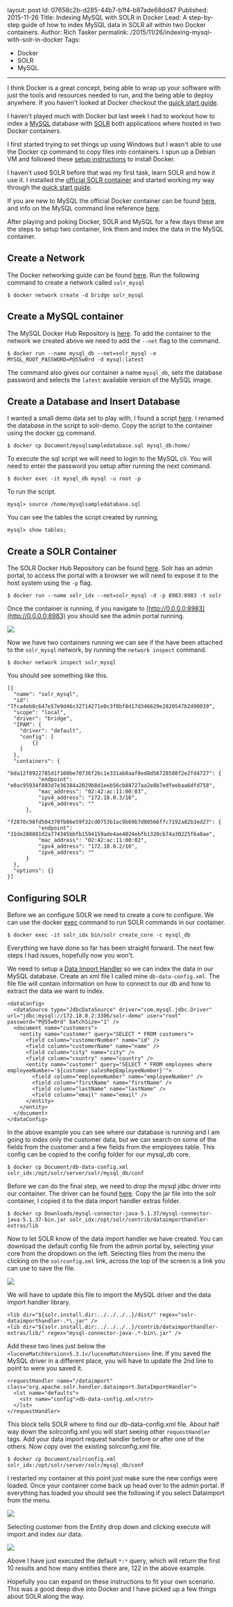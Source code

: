 layout: post
Id: 07658c2b-d285-44b7-b1f4-b87ade68dd47
Published: 2015-11-26
Title: Indexing MySQL with SOLR in Docker
Lead: A step-by-step guide of how to index MySQL data in SOLR all within two Docker containers.
Author: Rich Tasker
permalink: /2015/11/26/indexing-mysql-with-solr-in-docker
Tags:
  - Docker
  - SOLR
  - MySQL
---

I think Docker is a great concept, being able to wrap up your software with just the tools and resources needed to run, and the being able to deploy anywhere. If you haven't looked at Docker checkout the [quick start guide](https://docs.docker.com/engine/userguide/basics/).

I haven't played much with Docker but last week I had to workout how to index a [MySQL](https://www.mysql.com) database with [SOLR](https://lucene.apache.org/solr) both applications where hosted in two Docker containers.

I first started trying to set things up using Windows but I wasn't able to use the Docker cp command to copy files into containers. I spun up a Debian VM and followed these [setup instructions](https://docs.docker.com/engine/installation/debian/#debian-jessie-80-64-bit) to install Docker.

I haven't used SOLR before that was my first task, learn SOLR and how it use it. I installed the [official SOLR container](https://hub.docker.com/_/solr/) and started working my way through the [quick start guide](https://lucene.apache.org/solr/quickstart.html).

If you are new to MySQL the official Docker container can be found [here](https://hub.docker.com/_/mysql), and info on the MySQL command line reference [here](https://dev.mysql.com/doc/refman/5.7/en/mysql.html).

After playing and poking Docker, SOLR and MySQL for a few days these are the steps to setup two container, link them and index the data in the MySQL container.

## Create a Network
The Docker networking guide can be found [here](https://docs.docker.com/engine/userguide/networkingcontainers). Run the following command to create a network called `solr_mysql`

    $ docker network create -d bridge solr_mysql


## Create a MySQL container
The MySQL Docker Hub Repository is [here](https://hub.docker.com/_/mysql). To add the container to the network we created above we need to add the `--net` flag to the command.

    $ docker run --name mysql_db --net=solr_mysql -e MYSQL_ROOT_PASSWORD=P@55w0rd -d mysql:latest

The command also gives our container a name `mysql_db`, sets the database password and selects the `latest` available version of the MySQL image.

## Create a Database and Insert Database
I wanted a small demo data set to play with, I found a script [here](http://www.mysqltutorial.org/mysql-sample-database.aspx). I renamed the database in the script to solr-demo.
Copy the script to the container using the docker [cp](https://docs.docker.com/engine/reference/commandline/cp/) command.

    $ docker cp Document/mysqlsampledatabase.sql mysql_db:home/

To execute the sql script we will need to login to the MySQL cli. You will need to enter the password you setup after running the next command.

    $ docker exec -it mysql_db mysql -u root -p

To run the script.

    mysql> source /home/mysqlsampledatabase.sql

You can see the tables the script created by running,

    mysql> show tables;


## Create a SOLR Container
The SOLR Docker Hub Repository can be found [here](https://hub.docker.com/_/solr).
Solr has an admin portal, to access the portal with a browser we will need to expose it to the host system using the `-p` flag.

    $ docker run --name solr_idx --net=solr_mysql -d -p 8983:8983 -t solr

Once the container is running, if you navigate to [http://0.0.0.0:8983](http://0.0.0.0:8983) you should see the admin portal running.

![](/assets/images/posts/2015/11/solr-admin.png)

Now we have two containers running we can see if the have been attached to the `solr_mysql` network, by running the `network inspect` command.

    $ docker network inspect solr_mysql

You should see something like this.

    [{
      "name": "solr_mysql",
      "id": "7fca4eb8c647e57e9d46c32714271e0c3f8bf8d17d346629e2820547b2d90039",
      "scope": "local",
      "driver": "bridge",
      "IPAM": {
        "driver": "default",
        "config": [
            {}
        ]
      },
      "containers": {
          "bda12f8922785d1f160be70736f26c1e331ab8aaf8ed8d56728508f2e2fd4727": {
              "endpoint": "e0ac95934f803d7e36384a2029b8d1eeb56cb88727aa2e8b7edfeebaa6dfd758",
              "mac_address": "02:42:ac:11:00:03",
              "ipv4_address": "172.18.0.3/16",
              "ipv6_address": ""
          },
          "f2870c98fd504370fb86e59f32cd0753b1ac9b69b7d80566ffc7192a82b3ed27": {
              "endpoint": "31de280881d2a774345bbfb1594159ade4ae4024ebfb1320cb74a30225f6a8ae",
              "mac_address": "02:42:ac:11:00:02",
              "ipv4_address": "172.18.0.2/16",
              "ipv6_address": ""
          }
      },
      "options": {}
    }]

## Configuring SOLR
Before we an configure SOLR we need to create a core to configure. We can use the docker [exec](https://docs.docker.com/engine/reference/commandline/exec/) command to run SOLR commands in our container.

    $ docker exec -it solr_idx bin/solr create_core -c mysql_db

Everything we have done so far has been straight forward. The next few steps I had issues, hopefully now you won't.

We need to setup a [Data Import Handler](https://wiki.apache.org/solr/DataImportHandler) so we can index the data in our MySQL database.
Create an xml file I called mine `db-data-config.xml`. The file file will contain information on how to connect to our db and how to extract the data we want to index.

    <dataConfig>
      <dataSource type="JdbcDataSource" driver="com.mysql.jdbc.Driver" url="jdbc:mysql://172.18.0.2:3306/solr-demo" user="root" password="P@55w0rd" batchSize="1" />
      <document name="customers">
        <entity name="customer" query="SELECT * FROM customers">
          <field column="customerNumber" name="id" />
          <field column="customerName" name="name" />
          <field column="city" name="city" />
          <field column="country" name="country" />
          <entity name="customer" query="SELECT * FROM employees where employeeNumber='${customer.salesRepEmployeeNumber}'">
            <field column="employeeNumber" name="employeeNumber" />
            <field column="firstName" name="firstName" />
            <field column="lastName" name="lastName" />
            <field column="email" name="email" />
          </entity>
        </entity>
      </document>
    </dataConfig>

In the above example you can see where our database is running and I am going to index only the customer data, but we can search on some of the fields from the customer and a few fields from the employees table.
This config can be copied to the config folder for our mysql_db core.

    $ docker cp Document/db-data-config.xml solr_idx:/opt/solr/server/solr/mysql_db/conf

Before we can do the final step, we need to drop the mysql jdbc driver into our container. The driver can be found [here](https://dev.mysql.com/downloads/connector/j/).
Copy the jar file into the solr container, I copied it to the data import handler extras folder.

    $ docker cp Downloads/mysql-connector-java-5.1.37/mysql-connector-java-5.1.37-bin.jar solr_idx:/opt/solr/contrib/dataimporthandler-extras/lib

Now to let SOLR know of the data import handler we have created.
You can download the default config file from the admin portal by, selecting your core from the dropdown on the left. Selecting files from the menu the clicking on the `solrconfig.xml` link, across the top of the screen is a link you can use to save the file.

![](/assets/images/posts/2015/11/solr-save-config.png)

We will have to update this file to import the MySQL driver and the data import handler library.

    <lib dir="${solr.install.dir:../../../..}/dist/" regex="solr-dataimporthandler-.*\.jar" />
    <lib dir="${solr.install.dir:../../../..}/contrib/dataimporthandler-extras/lib/" regex="mysql-connector-java-.*-bin\.jar" />

Add these two lines just below the `<luceneMatchVersion>5.3.1</luceneMatchVersion>` line. If you saved the MySQL driver in a different place, you will have to update the 2nd line to point to were you saved it.

    <requestHandler name="/dataimport" class="org.apache.solr.handler.dataimport.DataImportHandler">
      <lst name="defaults">
        <str name="config">db-data-config.xml</str>
      </lst>
    </requestHandler>

This block tells SOLR where to find our db-data-config.xml file. About half way down the solrconfig.xml you will start seeing other `requestHandler` tags. Add your data import request handler before or after one of the others. Now copy over the existing solrconfig.xml file.

    $ docker cp Document/solrconfig.xml solr_idx:/opt/solr/server/solr/mysql_db/conf

I restarted my container at this point just make sure the new configs were loaded. Once your container come back up head over to the admin portal. If everything has loaded you should see the following if you select Dataimport from the menu.

![](/assets/images/posts/2015/11/solr-dataimport.png)

Selecting customer from the Entity drop down and clicking execute will import and index our data.

![](/assets/images/posts/2015/11/solr-query-result.png)

Above I have just executed the default `*:*` query, which will return the first 10 results and how many entities there are, 122 in the above example.

Hopefully you can expand on these instructions to fit your own scenario. This was a good deep dive into Docker and I have picked up a few things about SOLR along the way.
